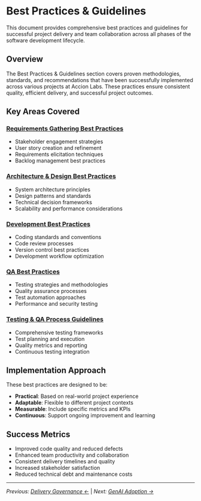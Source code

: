 # Best Practices & Guidelines

This document provides comprehensive best practices and guidelines for successful project delivery and team collaboration across all phases of the software development lifecycle.

## Overview

The Best Practices & Guidelines section covers proven methodologies, standards, and recommendations that have been successfully implemented across various projects at Accion Labs. These practices ensure consistent quality, efficient delivery, and successful project outcomes.

## Key Areas Covered

### [Requirements Gathering Best Practices](requirements-gathering.md)
- Stakeholder engagement strategies
- User story creation and refinement
- Requirements elicitation techniques
- Backlog management best practices

### [Architecture & Design Best Practices](architecture-design.md)
- System architecture principles
- Design patterns and standards
- Technical decision frameworks
- Scalability and performance considerations

### [Development Best Practices](development.md)
- Coding standards and conventions
- Code review processes
- Version control best practices
- Development workflow optimization

### [QA Best Practices](qa-best-practices.md)
- Testing strategies and methodologies
- Quality assurance processes
- Test automation approaches
- Performance and security testing

### [Testing & QA Process Guidelines](testing-qa-process.md)
- Comprehensive testing frameworks
- Test planning and execution
- Quality metrics and reporting
- Continuous testing integration

## Implementation Approach

These best practices are designed to be:

- **Practical**: Based on real-world project experience
- **Adaptable**: Flexible to different project contexts
- **Measurable**: Include specific metrics and KPIs
- **Continuous**: Support ongoing improvement and learning

## Success Metrics

- Improved code quality and reduced defects
- Enhanced team productivity and collaboration
- Consistent delivery timelines and quality
- Increased stakeholder satisfaction
- Reduced technical debt and maintenance costs

---

*Previous: [Delivery Governance ←](../delivery-governance/)* | *Next: [GenAI Adoption →](../genai-adoption/)*
